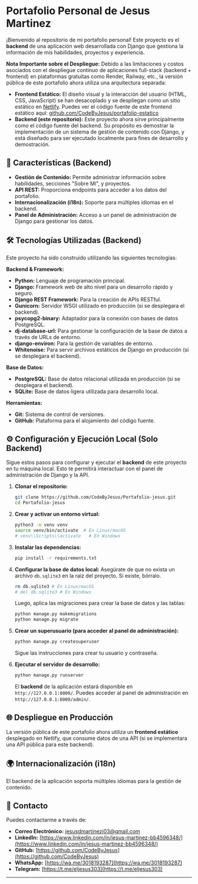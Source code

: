 # Portafolio Personal de Jesus Martinez

¡Bienvenido al repositorio de mi portafolio personal! Este proyecto es el **backend** de una aplicación web desarrollada con Django que gestiona la información de mis habilidades, proyectos y experiencia.

**Nota Importante sobre el Despliegue:**
Debido a las limitaciones y costos asociados con el despliegue continuo de aplicaciones full-stack (backend + frontend) en plataformas gratuitas como Render, Railway, etc., la versión pública de este portafolio ahora utiliza una arquitectura separada:

*   **Frontend Estático:** El diseño visual y la interacción del usuario (HTML, CSS, JavaScript) se han desacoplado y se despliegan como un sitio estático en [Netlify](https://www.netlify.com/). Puedes ver el código fuente de este frontend estático aquí: [github.com/CodeByJesus/portafolio-estatico](https://github.com/CodeByJesus/portafolio-estatico)
*   **Backend (este repositorio):** Este proyecto ahora sirve principalmente como el código fuente del backend. Su propósito es demostrar la implementación de un sistema de gestión de contenido con Django, y está diseñado para ser ejecutado localmente para fines de desarrollo y demostración.

## 🚀 Características (Backend)

*   **Gestión de Contenido:** Permite administrar información sobre habilidades, secciones "Sobre Mí", y proyectos.
*   **API REST:** Proporciona endpoints para acceder a los datos del portafolio.
*   **Internacionalización (i18n):** Soporte para múltiples idiomas en el backend.
*   **Panel de Administración:** Acceso a un panel de administración de Django para gestionar los datos.

## 🛠️ Tecnologías Utilizadas (Backend)

Este proyecto ha sido construido utilizando las siguientes tecnologías:

**Backend & Framework:**
*   **Python:** Lenguaje de programación principal.
*   **Django:** Framework web de alto nivel para un desarrollo rápido y seguro.
*   **Django REST Framework:** Para la creación de APIs RESTful.
*   **Gunicorn:** Servidor WSGI utilizado en producción (si se desplegara el backend).
*   **psycopg2-binary:** Adaptador para la conexión con bases de datos PostgreSQL.
*   **dj-database-url:** Para gestionar la configuración de la base de datos a través de URLs de entorno.
*   **django-environ:** Para la gestión de variables de entorno.
*   **Whitenoise:** Para servir archivos estáticos de Django en producción (si se desplegara el backend).

**Base de Datos:**
*   **PostgreSQL:** Base de datos relacional utilizada en producción (si se desplegara el backend).
*   **SQLite:** Base de datos ligera utilizada para desarrollo local.

**Herramientas:**
*   **Git:** Sistema de control de versiones.
*   **GitHub:** Plataforma para el alojamiento del código fuente.

## ⚙️ Configuración y Ejecución Local (Solo Backend)

Sigue estos pasos para configurar y ejecutar el **backend** de este proyecto en tu máquina local. Esto te permitirá interactuar con el panel de administración de Django y la API.

1.  **Clonar el repositorio:**
    ```bash
    git clone https://github.com/CodeByJesus/Portafolio-jesus.git
    cd Portafolio-jesus
    ```

2.  **Crear y activar un entorno virtual:**
    ```bash
    python3 -m venv venv
    source venv/bin/activate  # En Linux/macOS
    # venv\\Scripts\\activate   # En Windows
    ```

3.  **Instalar las dependencias:**
    ```bash
    pip install -r requirements.txt
    ```

4.  **Configurar la base de datos local:**
    Asegúrate de que no exista un archivo `db.sqlite3` en la raíz del proyecto. Si existe, bórralo.
    ```bash
    rm db.sqlite3 # En Linux/macOS
    # del db.sqlite3 # En Windows
    ```
    Luego, aplica las migraciones para crear la base de datos y las tablas:
    ```bash
    python manage.py makemigrations
    python manage.py migrate
    ```

5.  **Crear un superusuario (para acceder al panel de administración):**
    ```bash
    python manage.py createsuperuser
    ```
    Sigue las instrucciones para crear tu usuario y contraseña.

6.  **Ejecutar el servidor de desarrollo:**
    ```bash
    python manage.py runserver
    ```
    El **backend** de la aplicación estará disponible en `http://127.0.0.1:8000/`. Puedes acceder al panel de administración en `http://127.0.0.1:8000/admin/`.

## 🌐 Despliegue en Producción

La versión pública de este portafolio ahora utiliza un **frontend estático** desplegado en Netlify, que consume datos de una API (si se implementara una API pública para este backend).

## 🌍 Internacionalización (i18n)

El backend de la aplicación soporta múltiples idiomas para la gestión de contenido.

## 📧 Contacto

Puedes contactarme a través de:
*   **Correo Electrónico:** [jesusdmartinezj03@gmail.com](mailto:jesusdmartinezj03@gmail.com)
*   **LinkedIn:** [https://www.linkedin.com/in/jesus-martinez-bb4596348/](https://www.linkedin.com/in/jesus-martinez-bb4596348/)
*   **GitHub:** [https://github.com/CodeByJesus](https://github.com/CodeByJesus)
*   **WhatsApp:** [https://wa.me/3018193287](https://wa.me/3018193287)
*   **Telegram:** [https://t.me/eljesus303](https://t.me/eljesus303)

---
